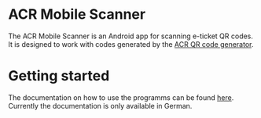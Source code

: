 # ACR Mobile Scanner

The ACR Mobile Scanner is an Android app for scanning e-ticket QR codes. It is designed to work with codes generated by the [ACR QR code generator](https://github.com/Broowl/acr_qr). 

# Getting started

The documentation on how to use the programms can be found [here](doc/how_to_use_scanner_de.md). Currently the documentation is only available in German.

